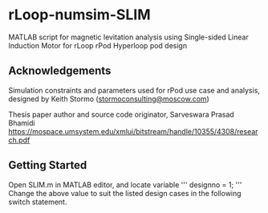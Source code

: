 # rLoop-numsim-SLIM

MATLAB script for magnetic levitation analysis using Single-sided Linear Induction Motor for rLoop rPod Hyperloop pod design

## Acknowledgements
Simulation constraints and parameters used for rPod use case and analysis, designed by Keith Stormo (stormoconsulting@moscow.com)

Thesis paper author and source code originator, Sarveswara Prasad Bhamidi
https://mospace.umsystem.edu/xmlui/bitstream/handle/10355/4308/research.pdf

## Getting Started

Open SLIM.m in MATLAB editor, and locate variable
'''
designno = 1;
'''
Change the above value to suit the listed design cases in the following switch statement.

